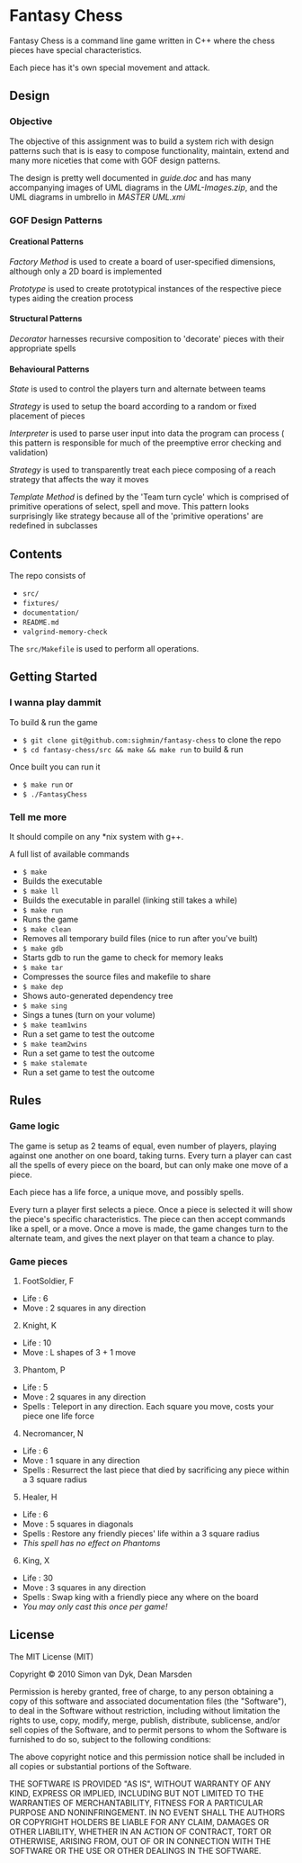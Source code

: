 
# Fantasy Chess

Fantasy Chess is a command line game written in C++ where the chess pieces have
special characteristics.

Each piece has it's own special movement and attack.


## Design

### Objective

The objective of this assignment was to build a system rich with design patterns
such that is is easy to compose functionality, maintain, extend and many more
niceties that come with GOF design patterns.

The design is pretty well documented in *guide.doc* and has many accompanying
images of UML diagrams in the *UML-Images.zip*, and the UML diagrams in umbrello
in *MASTER UML.xmi*

### GOF Design Patterns

#### Creational Patterns

*Factory Method* is used to create a board of user-specified dimensions, although
only a 2D board is implemented

*Prototype* is used to create prototypical instances of the respective piece
types aiding the creation process


#### Structural Patterns

*Decorator* harnesses recursive composition to 'decorate' pieces with their appropriate
spells


#### Behavioural Patterns

*State* is used to control the players turn and alternate between teams

*Strategy* is used to setup the board according to a random or fixed placement
of pieces

*Interpreter* is used to parse user input into data the program can process (
this pattern is responsible for much of the preemptive error checking and validation)

*Strategy* is used to transparently treat each piece composing of a reach strategy
that affects the way it moves

*Template Method* is defined by the 'Team turn cycle' which is comprised of
primitive operations of select, spell and move. This pattern looks surprisingly
like strategy because all of the 'primitive operations' are redefined in subclasses


## Contents

The repo consists of

* `src/`
* `fixtures/`
* `documentation/`
* `README.md`
* `valgrind-memory-check`

The `src/Makefile` is used to perform all operations.


## Getting Started

### I wanna play dammit

To build & run the game

* `$ git clone git@github.com:sighmin/fantasy-chess` to clone the repo
* `$ cd fantasy-chess/src && make && make run` to build & run

Once built you can run it

* `$ make run` or
* `$ ./FantasyChess`


### Tell me more

It should compile on any *nix system with g++.

A full list of available commands

* `$ make`
 * Builds the executable
* `$ make ll`
 * Builds the executable in parallel (linking still takes a while)
* `$ make run`
 * Runs the game
* `$ make clean`
 * Removes all temporary build files (nice to run after you've built)
* `$ make gdb`
 * Starts gdb to run the game to check for memory leaks
* `$ make tar`
 * Compresses the source files and makefile to share
* `$ make dep`
 * Shows auto-generated dependency tree
* `$ make sing`
 * Sings a tunes (turn on your volume)
* `$ make team1wins`
 * Run a set game to test the outcome
* `$ make team2wins`
 * Run a set game to test the outcome
* `$ make stalemate`
 * Run a set game to test the outcome


## Rules

### Game logic

The game is setup as 2 teams of equal, even number of players, playing against
one another on one board, taking turns. Every turn a player can cast all the
spells of every piece on the board, but can only make one move of a piece.

Each piece has a life force, a unique move, and possibly spells.

Every turn a player first selects a piece. Once a piece is selected it will show
the piece's specific characteristics. The piece can then accept commands like a
spell, or a move. Once a move is made, the game changes turn to the alternate
team, and gives the next player on that team a chance to play.


### Game pieces

1. FootSoldier, F
 * Life : 6
 * Move : 2 squares in any direction


2. Knight, K
 * Life : 10
 * Move : L shapes of 3 + 1 move


3. Phantom, P
 * Life : 5
 * Move : 2 squares in any direction
 * Spells : Teleport in any direction. Each square you move, costs your piece one life force


4. Necromancer, N
 * Life : 6
 * Move : 1 square in any direction
 * Spells : Resurrect the last piece that died by sacrificing any piece within a 3 square radius


5. Healer, H
 * Life : 6
 * Move : 5 squares in diagonals
 * Spells : Restore any friendly pieces' life within a 3 square radius
 * *This spell has no effect on Phantoms*


6. King, X
 * Life : 30
 * Move : 3 squares in any direction
 * Spells : Swap king with a friendly piece any where on the board
 * *You may only cast this once per game!*



## License

The MIT License (MIT)

Copyright © 2010 Simon van Dyk, Dean Marsden

Permission is hereby granted, free of charge, to any person obtaining a copy
of this software and associated documentation files (the "Software"), to deal
in the Software without restriction, including without limitation the rights
to use, copy, modify, merge, publish, distribute, sublicense, and/or sell
copies of the Software, and to permit persons to whom the Software is
furnished to do so, subject to the following conditions:

The above copyright notice and this permission notice shall be included in
all copies or substantial portions of the Software.

THE SOFTWARE IS PROVIDED "AS IS", WITHOUT WARRANTY OF ANY KIND, EXPRESS OR
IMPLIED, INCLUDING BUT NOT LIMITED TO THE WARRANTIES OF MERCHANTABILITY,
FITNESS FOR A PARTICULAR PURPOSE AND NONINFRINGEMENT. IN NO EVENT SHALL THE
AUTHORS OR COPYRIGHT HOLDERS BE LIABLE FOR ANY CLAIM, DAMAGES OR OTHER
LIABILITY, WHETHER IN AN ACTION OF CONTRACT, TORT OR OTHERWISE, ARISING FROM,
OUT OF OR IN CONNECTION WITH THE SOFTWARE OR THE USE OR OTHER DEALINGS IN
THE SOFTWARE.
